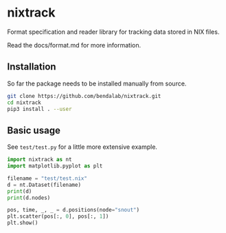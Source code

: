 # nixtrack

Format specification and reader library for tracking data stored in NIX files.

Read the docs/format.md for more information.

## Installation

So far the package needs to be installed manually from source.

``` bash
git clone https://github.com/bendalab/nixtrack.git
cd nixtrack
pip3 install . --user
```

## Basic usage

See ``test/test.py`` for a little more extensive example.

``` python
import nixtrack as nt
import matplotlib.pyplot as plt

filename = "test/test.nix"
d = nt.Dataset(filename)
print(d)
print(d.nodes)

pos, time, _, _ = d.positions(node="snout")
plt.scatter(pos[:, 0], pos[:, 1])
plt.show()
```
